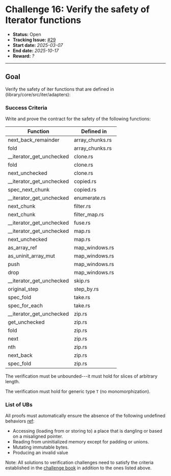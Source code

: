 # Challenge 16: Verify the safety of Iterator functions

- **Status:** Open
- **Tracking Issue:** [#29](https://github.com/model-checking/verify-rust-std/issues/29)
- **Start date:** *2025-03-07*
- **End date:** *2025-10-17*
- **Reward:** *?*

-------------------


## Goal

Verify the safety of iter functions that are defined in (library/core/src/iter/adapters):



### Success Criteria

Write and prove the contract for the safety of the following functions:

| Function | Defined in |
|---------| ---------|
|next_back_remainder| array_chunks.rs|
|fold| array_chunks.rs|
|__iterator_get_unchecked| clone.rs|
|fold| clone.rs|
|next_unchecked| clone.rs|
|__iterator_get_unchecked| copied.rs|
|spec_next_chunk| copied.rs|
|__iterator_get_unchecked| enumerate.rs|
|next_chunk| filter.rs|
|next_chunk| filter_map.rs|
|__iterator_get_unchecked | fuse.rs|
|__iterator_get_unchecked | map.rs|
|next_unchecked | map.rs|
|as_array_ref | map_windows.rs|
|as_uninit_array_mut | map_windows.rs|
|push | map_windows.rs|
|drop | map_windows.rs|
|__iterator_get_unchecked | skip.rs|
|original_step | step_by.rs|
|spec_fold| take.rs|
|spec_for_each| take.rs|
|__iterator_get_unchecked | zip.rs|
|get_unchecked| zip.rs|
|fold| zip.rs|
|next| zip.rs|
|nth| zip.rs|
|next_back| zip.rs|
|spec_fold| zip.rs|

The verification must be unbounded---it must hold for slices of arbitrary length.

The verification must hold for generic type `T` (no monomorphization).

### List of UBs

All proofs must automatically ensure the absence of the following undefined behaviors [ref](https://github.com/rust-lang/reference/blob/142b2ed77d33f37a9973772bd95e6144ed9dce43/src/behavior-considered-undefined.md):

* Accessing (loading from or storing to) a place that is dangling or based on a misaligned pointer.
* Reading from uninitialized memory except for padding or unions.
* Mutating immutable bytes.
* Producing an invalid value


Note: All solutions to verification challenges need to satisfy the criteria established in the [challenge book](../general-rules.md)
in addition to the ones listed above.
